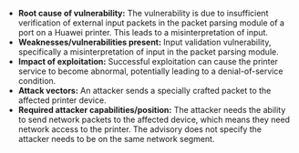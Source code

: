 - **Root cause of vulnerability:** The vulnerability is due to insufficient verification of external input packets in the packet parsing module of a port on a Huawei printer. This leads to a misinterpretation of input.
- **Weaknesses/vulnerabilities present:** Input validation vulnerability, specifically a misinterpretation of input in the packet parsing module.
- **Impact of exploitation:** Successful exploitation can cause the printer service to become abnormal, potentially leading to a denial-of-service condition.
- **Attack vectors:** An attacker sends a specially crafted packet to the affected printer device.
- **Required attacker capabilities/position:** The attacker needs the ability to send network packets to the affected device, which means they need network access to the printer. The advisory does not specify the attacker needs to be on the same network segment.